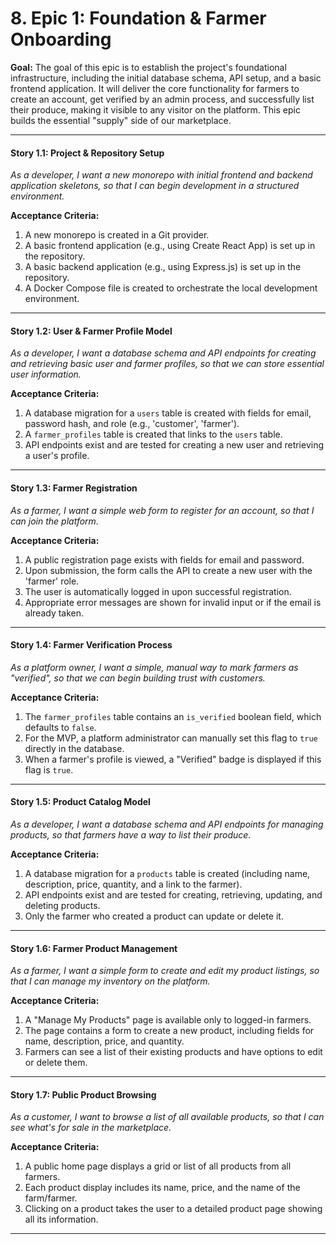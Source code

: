 # 8. Epic 1: Foundation & Farmer Onboarding

**Goal:** The goal of this epic is to establish the project's foundational infrastructure, including the initial database schema, API setup, and a basic frontend application. It will deliver the core functionality for farmers to create an account, get verified by an admin process, and successfully list their produce, making it visible to any visitor on the platform. This epic builds the essential "supply" side of our marketplace.

---

#### **Story 1.1: Project & Repository Setup**

*As a developer, I want a new monorepo with initial frontend and backend application skeletons, so that I can begin development in a structured environment.*

**Acceptance Criteria:**
1.  A new monorepo is created in a Git provider.
2.  A basic frontend application (e.g., using Create React App) is set up in the repository.
3.  A basic backend application (e.g., using Express.js) is set up in the repository.
4.  A Docker Compose file is created to orchestrate the local development environment.

---

#### **Story 1.2: User & Farmer Profile Model**

*As a developer, I want a database schema and API endpoints for creating and retrieving basic user and farmer profiles, so that we can store essential user information.*

**Acceptance Criteria:**
1.  A database migration for a `users` table is created with fields for email, password hash, and role (e.g., 'customer', 'farmer').
2.  A `farmer_profiles` table is created that links to the `users` table.
3.  API endpoints exist and are tested for creating a new user and retrieving a user's profile.

---

#### **Story 1.3: Farmer Registration**

*As a farmer, I want a simple web form to register for an account, so that I can join the platform.*

**Acceptance Criteria:**
1.  A public registration page exists with fields for email and password.
2.  Upon submission, the form calls the API to create a new user with the 'farmer' role.
3.  The user is automatically logged in upon successful registration.
4.  Appropriate error messages are shown for invalid input or if the email is already taken.

---

#### **Story 1.4: Farmer Verification Process**

*As a platform owner, I want a simple, manual way to mark farmers as "verified", so that we can begin building trust with customers.*

**Acceptance Criteria:**
1.  The `farmer_profiles` table contains an `is_verified` boolean field, which defaults to `false`.
2.  For the MVP, a platform administrator can manually set this flag to `true` directly in the database.
3.  When a farmer's profile is viewed, a "Verified" badge is displayed if this flag is `true`.

---

#### **Story 1.5: Product Catalog Model**

*As a developer, I want a database schema and API endpoints for managing products, so that farmers have a way to list their produce.*

**Acceptance Criteria:**
1.  A database migration for a `products` table is created (including name, description, price, quantity, and a link to the farmer).
2.  API endpoints exist and are tested for creating, retrieving, updating, and deleting products.
3.  Only the farmer who created a product can update or delete it.

---

#### **Story 1.6: Farmer Product Management**

*As a farmer, I want a simple form to create and edit my product listings, so that I can manage my inventory on the platform.*

**Acceptance Criteria:**
1.  A "Manage My Products" page is available only to logged-in farmers.
2.  The page contains a form to create a new product, including fields for name, description, price, and quantity.
3.  Farmers can see a list of their existing products and have options to edit or delete them.

---

#### **Story 1.7: Public Product Browsing**

*As a customer, I want to browse a list of all available products, so that I can see what's for sale in the marketplace.*

**Acceptance Criteria:**
1.  A public home page displays a grid or list of all products from all farmers.
2.  Each product display includes its name, price, and the name of the farm/farmer.
3.  Clicking on a product takes the user to a detailed product page showing all its information.

***
